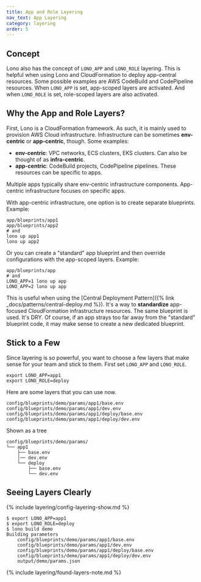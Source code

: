 ```yaml
---
title: App and Role Layering
nav_text: App Layering
category: layering
order: 5
---
```


## Concept

Lono also has the concept of `LONO_APP` and `LONO_ROLE` layering.  This is helpful when using Lono and CloudFormation to deploy app-central resources. Some possible examples are AWS CodeBuild and CodePipeline resources. When `LONO_APP` is set, app-scoped layers are activated. And when `LONO_ROLE` is set, role-scoped layers are also activated.

## Why the App and Role Layers?

First, Lono is a CloudFormation framework. As such, it is mainly used to provision AWS Cloud infrastructure.  Infrastructure can be sometimes **env-centric** or **app-centric**, though. Some examples:

* **env-centric**: VPC networks, ECS clusters, EKS clusters. Can also be thought of as **infra-centric**.
* **app-centric**: CodeBuild projects, CodePipeline pipelines. These resources can be specific to apps.

Multiple apps typically share env-centric infrastructure components. App-centric infrastructure focuses on specific apps.

With app-centric infrastructure, one option is to create separate blueprints. Example:

    app/blueprints/app1
    app/blueprints/app2
    # and
    lono up app1
    lono up app2

Or you can create a "standard" app blueprint and then override configurations with the app-scoped layers. Example:

    app/blueprints/app
    # and
    LONO_APP=1 lono up app
    LONO_APP=2 lono up app

This is useful when using the [Central Deployment Pattern]({% link _docs/patterns/central-deploy.md %}). It's a way to **standardize** app-focused CloudFormation infrastructure resources. The same blueprint is used. It's DRY. Of course, if an app strays too far away from the "standard" blueprint code, it may make sense to create a new dedicated blueprint.

## Stick to a Few

Since layering is so powerful, you want to choose a few layers that make sense for your team and stick to them. First set `LONO_APP` and `LONO_ROLE`.

    export LONO_APP=app1
    export LONO_ROLE=deploy

Here are some layers that you can use now.

    config/blueprints/demo/params/app1/base.env
    config/blueprints/demo/params/app1/dev.env
    config/blueprints/demo/params/app1/deploy/base.env
    config/blueprints/demo/params/app1/deploy/dev.env

Shown as a tree

    config/blueprints/demo/params/
    └── app1
        ├── base.env
        │── dev.env
        └── deploy
            ├── base.env
            └── dev.env

## Seeing Layers Clearly

{% include layering/config-layering-show.md %}

    $ export LONO_APP=app1
    $ export LONO_ROLE=deploy
    $ lono build demo
    Building parameters
        config/blueprints/demo/params/app1/base.env
        config/blueprints/demo/params/app1/dev.env
        config/blueprints/demo/params/app1/deploy/base.env
        config/blueprints/demo/params/app1/deploy/dev.env
        output/demo/params.json

{% include layering/found-layers-note.md %}
